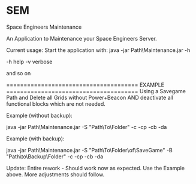 # SEM
Space Engineers Maintenance

An Application to Maintenance your Space Engineers Server.

Current usage:
Start the application with:
java -jar Path\Maintenance.jar -h

-h  help
-v verbose

and so on

====================================== EXAMPLE ====================================== 
Using a Savegame Path and Delete all Grids without Power+Beacon AND deactivate all functional blocks which are not needed.

Example (without backup):

java -jar Path\Maintenance.jar -S "Path\To\Folder\" -c -cp -cb -da

Example (with backup):

java -jar Path\Maintenance.jar -S "Path\To\Folder\of\SaveGame" -B "Path\to\Backup\Folder" -c -cp -cb -da

Update:
Entire rework - Should work now as expected. Use the Example above. More adjustments should follow.
